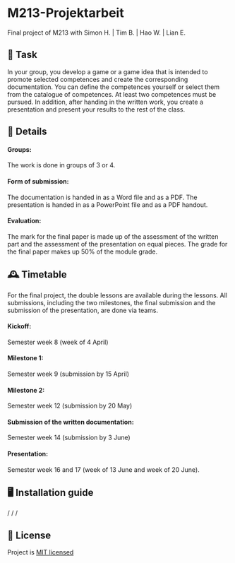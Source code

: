 # M213-Projektarbeit
Final project of M213 with Simon H. | Tim B. | Hao W. | Lian E.

## 📜 Task
In your group, you develop a game or a game idea that is intended to promote selected competences and create the corresponding documentation. You can define the competences yourself or select them from the catalogue of competences. At least two competences must be pursued.
In addition, after handing in the written work, you create a presentation and present your results to the rest of the class.

## 📑 Details
#### Groups:               
The work is done in groups of 3 or 4.

#### Form of submission:       
The documentation is handed in as a Word file and as a PDF. The presentation is handed in as a PowerPoint file and as a PDF handout.

#### Evaluation:             
The mark for the final paper is made up of the assessment of the written part and the assessment of the presentation on equal pieces. The grade for the final paper makes up 50% of the module grade.


## 🕰️ Timetable
For the final project, the double lessons are available during the lessons.
All submissions, including the two milestones, the final submission and the submission of the presentation, are done via teams.

#### Kickoff:
Semester week 8 (week of 4 April)

#### Milestone 1:
Semester week 9 (submission by 15 April)

#### Milestone 2:
Semester week 12 (submission by 20 May)

#### Submission of the written documentation:
Semester week 14 (submission by 3 June)

#### Presentation:
Semester week 16 and 17 (week of 13 June and week of 20 June).

## 🖥️ Installation guide
/
/
/

 ## 📝 License
Project is [MIT licensed](./LICENSE.md)

